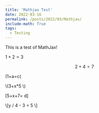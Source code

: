 ```yaml
---
title: 'Mathjax Test'
date: 2022-03-16
permalink: /posts/2022/03/Mathjax/
include-math: True
tags:
  - Testing
---
```


This is a test of MathJax!

$1+2 = 3$

$$
2 +4 = 7
$$

\(1+a=c\(

\\(3+x*5 \\)

\[5+x+7= d\]

\\[y / 4 - 3 = 5 \\]
